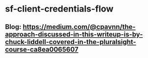 # sf-client-credentials-flow

## Blog: https://medium.com/@cpavnn/the-approach-discussed-in-this-writeup-is-by-chuck-liddell-covered-in-the-pluralsight-course-ca8ea0065607
